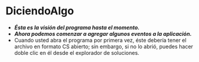 # DiciendoAlgo

- **_Ésta es la visión del programa hasta el momento._**
- **_Ahora podemos comenzar a agregar algunos eventos a la aplicación._**
- Cuando usted abra el programa por primera vez, éste debería tener el archivo en formato CS abierto; sin embargo, si no lo abrió, puedes hacer doble clic en él desde el explorador de soluciones.
